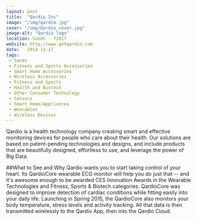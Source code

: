 ```yaml
---
layout: post
title:  "Qardio Inc"
image: "/img/qardio.jpg"
cover: "/img/Qardio_cover.jpg"
image-alt: "Qardio logo"
location: Sands - 72917
website: http://www.getqardio.com
date:   2014-12-17
tags:
 - Sands
 - Fitness and Sports Accessories
 - Smart Home Accessories
 - Wireless Accessories
 - Fitness and Sports
 - Health and Biotech
 - Other Consumer Technology
 - Sensors
 - Smart Home/Appliances
 - Wearables
 - Wireless Devices
---
```


Qardio is a health technology company creating smart and effective monitoring devices for people who care about their health. Our solutions are based on patent-pending technologies and designs, and include products that are beautifully designed, effortless to use, and leverage the power of Big Data.

##What to See and Why
Qardio wants you to start taking control of your heart. Its QardioCore wearable ECG monitor will help you do just that -- and it's awesome enough to be awarded CES Innovation Awards in the Wearable Technologies and Fitness, Sports & Biotech categories. QardioCore was designed to improve detection of cardiac conditions while fitting easily into your daily life. Launching in Spring 2015, the QardioCore also monitors your body temperature, stress levels and activity tracking. All that data is then transmitted wirelessly to the Qardio App, then into the Qardio Cloud.
